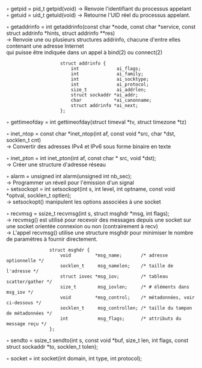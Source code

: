 ◦ getpid            =   pid_t getpid(void)
                        -> Renvoie l'identifiant du processus appelant    
◦ getuid            =   uid_t getuid(void)
                        -> Retourne l'UID réel du processus appelant.    

◦ getaddrinfo       =   int getaddrinfo(const char *node, const char *service, const struct addrinfo *hints, struct addrinfo **res)   
                        -> Renvoie une ou plusieurs structures addrinfo, chacune d'entre elles contenant une adresse Internet   
                           qui puisse être indiquée dans un appel à bind(2) ou connect(2)   

                        struct addrinfo {   
                            int              ai_flags;   
                            int              ai_family;   
                            int              ai_socktype;   
                            int              ai_protocol;   
                            size_t           ai_addrlen;   
                            struct sockaddr *ai_addr;   
                            char            *ai_canonname;   
                            struct addrinfo *ai_next;   
                        };   

◦ gettimeofday      =   int gettimeofday(struct timeval *tv, struct timezone *tz)   

◦ inet_ntop         =   const char *inet_ntop(int af, const void *src, char *dst, socklen_t cnt)  
                        -> Convertir des adresses IPv4 et IPv6 sous forme binaire en texte   

◦ inet_pton         =   int inet_pton(int af, const char * src, void *dst);  
                        -> Créer une structure d'adresse réseau   

◦ alarm             =   unsigned int alarm(unsigned int nb_sec);  
                        -> Programmer un réveil pour l'émission d'un signal   
◦ setsockopt        =    int setsockopt(int s, int level, int optname, const void *optval, socklen_t optlen);   
                        -> setsockopt() manipulent les options associées à une socket

◦ recvmsg           =   ssize_t recvmsg(int s, struct msghdr *msg, int flags);  
                        -> recvmsg() est utilisé pour recevoir des messages depuis une socket sur une socket orientée connexion ou non (contrairement à recv)  
                        -> L'appel recvmsg() utilise une structure msghdr pour minimiser le nombre de paramètres à fournir directement.  
                    
                    struct msghdr {
                        void         *msg_name;       /* adresse optionnelle */   
                        socklen_t     msg_namelen;    /* taille de l'adresse */   
                        struct iovec *msg_iov;        /* tableau scatter/gather */   
                        size_t        msg_iovlen;     /* # éléments dans msg_iov */   
                        void         *msg_control;    /* métadonnées, voir ci-dessous */   
                        socklen_t     msg_controllen; /* taille du tampon de métadonnées */   
                        int           msg_flags;      /* attributs du message reçu */   
                    };

◦ sendto            =   ssize_t sendto(int s, const void *buf, size_t len, int flags, const struct sockaddr *to, socklen_t tolen);   

◦ socket            =   int socket(int domain, int type, int protocol);    
